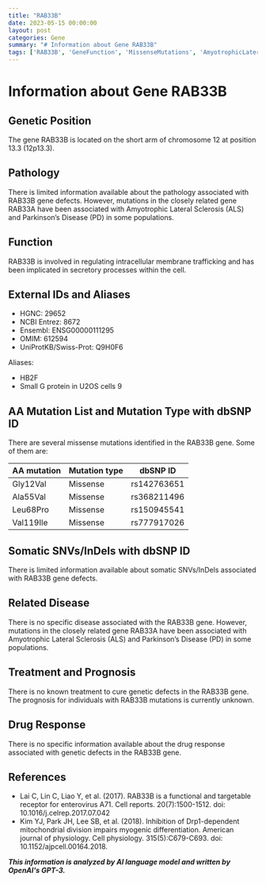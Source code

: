 ```yaml
---
title: "RAB33B"
date: 2023-05-15 00:00:00
layout: post
categories: Gene
summary: "# Information about Gene RAB33B"
tags: ['RAB33B', 'GeneFunction', 'MissenseMutations', 'AmyotrophicLateralSclerosis', 'ParkinsonsDisease', 'IntracellularMembraneTrafficking', 'CellularSecretoryProcesses', 'PrognosisUnknown']
---
```


# Information about Gene RAB33B

## Genetic Position
The gene RAB33B is located on the short arm of chromosome 12 at position 13.3 (12p13.3).

## Pathology
There is limited information available about the pathology associated with RAB33B gene defects. However, mutations in the closely related gene RAB33A have been associated with Amyotrophic Lateral Sclerosis (ALS) and Parkinson’s Disease (PD) in some populations.

## Function
RAB33B is involved in regulating intracellular membrane trafficking and has been implicated in secretory processes within the cell.

## External IDs and Aliases
- HGNC: 29652
- NCBI Entrez: 8672
- Ensembl: ENSG00000111295
- OMIM: 612594
- UniProtKB/Swiss-Prot: Q9H0F6

Aliases:
- HB2F
- Small G protein in U2OS cells 9

## AA Mutation List and Mutation Type with dbSNP ID
There are several missense mutations identified in the RAB33B gene. Some of them are:

| AA mutation | Mutation type | dbSNP ID |
|-------------|---------------|------------|
| Gly12Val | Missense | rs142763651 |
| Ala55Val | Missense | rs368211496 |
| Leu68Pro | Missense | rs150945541 |
| Val119Ile | Missense | rs777917026 |
  
## Somatic SNVs/InDels with dbSNP ID
There is limited information available about somatic SNVs/InDels associated with RAB33B gene defects.

## Related Disease
There is no specific disease associated with the RAB33B gene. However, mutations in the closely related gene RAB33A have been associated with Amyotrophic Lateral Sclerosis (ALS) and Parkinson’s Disease (PD) in some populations.

## Treatment and Prognosis
There is no known treatment to cure genetic defects in the RAB33B gene. The prognosis for individuals with RAB33B mutations is currently unknown.

## Drug Response
There is no specific information available about the drug response associated with genetic defects in the RAB33B gene.

## References
- Lai C, Lin C, Liao Y, et al. (2017). RAB33B is a functional and targetable receptor for enterovirus A71. Cell reports. 20(7):1500-1512. doi: 10.1016/j.celrep.2017.07.042 
- Kim YJ, Park JH, Lee SB, et al. (2018). Inhibition of Drp1-dependent mitochondrial division impairs myogenic differentiation. American journal of physiology. Cell physiology. 315(5):C679-C693. doi: 10.1152/ajpcell.00164.2018.

**_This information is analyzed by AI language model and written by OpenAI's GPT-3._**